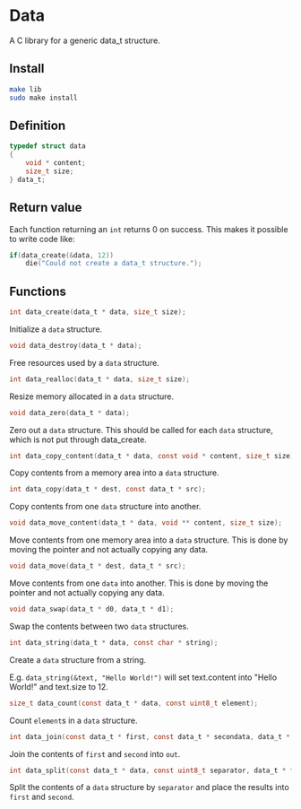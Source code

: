 # Data

A C library for a generic data_t structure.

## Install

```sh
make lib
sudo make install
```

## Definition

```c
typedef struct data
{
	void * content;
	size_t size;
} data_t;
```

## Return value

Each function returning an `int` returns 0 on success.
This makes it possible to write code like:

```c
if(data_create(&data, 12))
    die("Could not create a data_t structure.");
```

## Functions

```c
int data_create(data_t * data, size_t size);
```

Initialize a `data` structure.

```c
void data_destroy(data_t * data);
```

Free resources used by a `data` structure.

```c
int data_realloc(data_t * data, size_t size);
```

Resize memory allocated in a `data` structure.

```c
void data_zero(data_t * data);
```

Zero out a `data` structure.
This should be called for each `data` structure, which is not put through data_create.

```c
int data_copy_content(data_t * data, const void * content, size_t size);
```

Copy contents from a memory area into a `data` structure.

```c
int data_copy(data_t * dest, const data_t * src);
```

Copy contents from one `data` structure into another.

```c
void data_move_content(data_t * data, void ** content, size_t size);
```

Move contents from one memory area into a `data` structure.
This is done by moving the pointer and not actually copying any data.

```c
void data_move(data_t * dest, data_t * src);
```

Move contents from one `data` into another.
This is done by moving the pointer and not actually copying any data.

```c
void data_swap(data_t * d0, data_t * d1);
```

Swap the contents between two `data` structures.

```c
int data_string(data_t * data, const char * string);
```

Create a `data` structure from a string.

E.g. `data_string(&text, "Hello World!")`
will set text.content into "Hello World!" and text.size to 12.

```c
size_t data_count(const data_t * data, const uint8_t element);
```

Count `element`s in a `data` structure.

```c
int data_join(const data_t * first, const data_t * secondata, data_t * out);
```

Join the contents of `first` and `second` into `out`.

```c
int data_split(const data_t * data, const uint8_t separator, data_t * first, data_t * secondata);
```

Split the contents of a `data` structure by `separator` and place the results into `first` and `second`.
